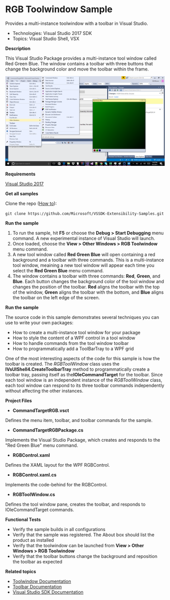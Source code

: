 
# RGB Toolwindow Sample
Provides a multi-instance toolwindow with a toolbar in Visual Studio.

* Technologies: Visual Studio 2017 SDK
* Topics: Visual Studio Shell, VSX

**Description**

This Visual Studio Package provides a multi-instance tool window called Red
Green Blue. The window contains a toolbar with three buttons that change the
background color and move the toolbar within the frame.

![image](C%23/Example.CommandTargetRGB.png)

**Requirements**

[ Visual Studio 2017 ](https://www.visualstudio.com/products/visual-studio-community-vs?wt.mc_id=o~display~github~vssdk)



**Get all samples**

Clone the repo ([How to](https://git-scm.com/book/en/v2/Git-Basics-Getting-a-Git-Repository#Cloning-an-Existing-Repository)):

`git clone https://github.com/Microsoft/VSSDK-Extensibility-Samples.git`

**Run the sample**

  1. To run the sample, hit **F5** or choose the **Debug &gt; Start Debugging** menu command. A new experimental instance of Visual Studio will launch. 
  2. Once loaded, choose the **View &gt; Other Windows &gt; RGB Toolwindow** menu command. 
  3. A new tool window called **Red Green Blue** will open containing a red background and a toolbar with three commands. This is a multi-instance tool window, meaining a new tool window will appear each time you select the **Red Green Blue** menu command. 
  4. The window contains a toolbar with three commands: **Red**, **Green**, and **Blue**. Each button changes the background color of the tool window and changes the position of the toolbar. **Red** aligns the toolbar with the top of the window, **Green** aligns the toolbar with the bottom, and **Blue** aligns the toolbar on the left edge of the screen. 



**Run the sample**

The source code in this sample demonstrates several techniques you can use to
write your own packages:

  * How to create a multi-instance tool window for your package 
  * How to style the content of a WPF control in a tool window 
  * How to handle commands from the tool window toolbar 
  * How to programmatically add a ToolBarTray to a WPF grid 



One of the most interesting aspects of the code for this sample is how the
toolbar is created. The _RGBToolWindow_ class uses the 
**IVsUIShell4.CreateToolbarTray** method to programmatically create a toolbar
tray, passing itself as the**IOleCommandTarget** for the toolbar. Since each
tool window is an independent instance of the _RGBToolWindow_ class, each tool
window can respond to its three toolbar commands independently without
affecting the other instances.



**Project Files**

* **CommandTargetRGB.vsct**

Defines the menu item, toolbar, and toolbar commands for the sample.

* **CommandTargetRGBPackage.cs**

Implements the Visual Studio Package, which creates and responds to the "Red
Green Blue" menu command.

* **RGBControl.xaml**

Defines the XAML layout for the WPF RGBControl.

* **RGBControl.xaml.cs**

Implements the code-behind for the RGBControl.

* **RGBToolWindow.cs**

Defines the tool window pane, creates the toolbar, and responds to
IOleCommandTarget commands.



**Functional Tests**

  * Verify the sample builds in all configurations
  * Verify that the sample was registered. The About box should list the product as installed
  * Verify that the toolwindow can be launched from **View &gt; Other Windows &gt; RGB Toolwindow**
  * Verify that the toolbar buttons change the background and reposition the toolbar as expected 



**Related topics**

  * [ Toolwindow Documentation ](https://docs.microsoft.com/en-us/visualstudio/extensibility/extending-and-customizing-tool-windows)
  * [ Toolbar Documentation ](https://docs.microsoft.com/en-us/visualstudio/extensibility/adding-commands-to-toolbars)
  * [ Visual Studio SDK Documentation ](https://docs.microsoft.com/en-us/visualstudio/extensibility/visual-studio-sdk)



